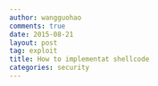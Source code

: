 ```yaml
---
author: wangguohao
comments: true
date: 2015-08-21
layout: post
tag: exploit
title: How to implementat shellcode
categories: security
---
```

